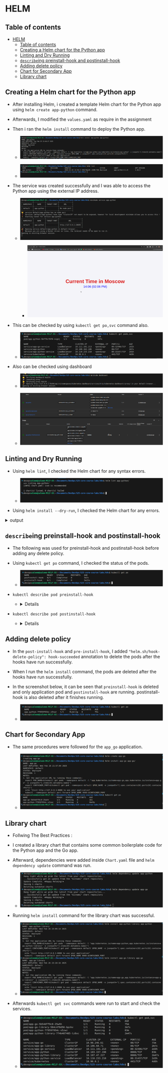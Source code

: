 # HELM

## Table of contents

- [HELM](#helm)
  - [Table of contents](#table-of-contents)
  - [Creating a Helm chart for the Python app](#creating-a-helm-chart-for-the-python-app)
  - [Linting and Dry Running](#linting-and-dry-running)
  - [`describe`ing preinstall-hook and postinstall-hook](describeing-preinstall-hook-and-postinstall-hook)
  - [Adding delete policy](#adding-delete-policy)
  - [Chart for Secondary App](#chart-for-secondary-app)
  - [Library chart](#library-chart)

## Creating a Helm chart for the Python app

- After installing Helm, i created a template Helm chart for the Python app using `helm create app-python` command.

- Afterwards, I modified the `values.yaml` as require in the assignment

- Then i ran the `helm install` command to deploy the Python app.

  - ![helm install](images/create_helm.png)

  - ![helm list](images/helm_list.png)

- The service was created successfully and I was able to access the Python app using the external IP address.

  - ![Minikube Service](images/service.png)

    - ![Minikube Service](images/runnign.png)

- This can be checked by using `kubectl get po,svc` command also.

  - ![kubectl statistic](images/kubectl%20statistics.png)

- Also can be checked using dashboard

  - ![dashboard](images/dashboard_2.png)

  - ![dashboard](images/dashboard.png)

## Linting and Dry Running

- Using `helm lint`, I checked the Helm chart for any syntax errors.
  - ![helm-lint](images/helm_lint.png)

- Using `helm install --dry-run`, I checked the Helm chart for any errors.

<details>
<summary>output</summary>

```cmd

devopssaleem@saleem-MCLF-XX:~/Documents/DevOps/S25-core-course-labs/k8s$ helm install --dry-run helm-hooks app-python
NAME: helm-hooks
LAST DEPLOYED: Wed Feb 26 21:26:46 2025
NAMESPACE: default
STATUS: pending-install
REVISION: 1
HOOKS:
---
# Source: app-python/templates/post-install.yml
apiVersion: v1
kind: Pod
metadata:
   name: postinstall-hook
   annotations:
       "helm.sh/hook": "post-install"
       
spec:
  containers:
  - name: post-install-container
    image: busybox
    imagePullPolicy: Always
    command: ['sh', '-c', 'echo The post-install hook is running && sleep 15' ]
  restartPolicy: Never
  terminationGracePeriodSeconds: 0
---
# Source: app-python/templates/pre-install.yml
apiVersion: v1
kind: Pod
metadata:
   name: preinstall-hook
   annotations:
       "helm.sh/hook": "pre-install"

spec:
  containers:
  - name: pre-install-container
    image: busybox
    imagePullPolicy: IfNotPresent
    command: ['sh', '-c', 'echo The pre-install hook is running && sleep 20' ]
  restartPolicy: Never
  terminationGracePeriodSeconds: 0
---
# Source: app-python/templates/tests/test-connection.yaml
apiVersion: v1
kind: Pod
metadata:
  name: "helm-hooks-app-python-test-connection"
  labels:
    helm.sh/chart: app-python-0.1.0
    app.kubernetes.io/name: app-python
    app.kubernetes.io/instance: helm-hooks
    app.kubernetes.io/version: "1.16.0"
    app.kubernetes.io/managed-by: Helm
  annotations:
    "helm.sh/hook": test
spec:
  containers:
    - name: wget
      image: busybox
      command: ['wget']
      args: ['helm-hooks-app-python:8000']
  restartPolicy: Never
MANIFEST:
---
# Source: app-python/templates/serviceaccount.yaml
apiVersion: v1
kind: ServiceAccount
metadata:
  name: helm-hooks-app-python
  labels:
    helm.sh/chart: app-python-0.1.0
    app.kubernetes.io/name: app-python
    app.kubernetes.io/instance: helm-hooks
    app.kubernetes.io/version: "1.16.0"
    app.kubernetes.io/managed-by: Helm
automountServiceAccountToken: true
---
# Source: app-python/templates/service.yaml
apiVersion: v1
kind: Service
metadata:
  name: helm-hooks-app-python
  labels:
    helm.sh/chart: app-python-0.1.0
    app.kubernetes.io/name: app-python
    app.kubernetes.io/instance: helm-hooks
    app.kubernetes.io/version: "1.16.0"
    app.kubernetes.io/managed-by: Helm
spec:
  type: ClusterIP
  ports:
    - port: 8000
      targetPort: http
      protocol: TCP
      name: http
  selector:
    app.kubernetes.io/name: app-python
    app.kubernetes.io/instance: helm-hooks
---
# Source: app-python/templates/deployment.yaml
apiVersion: apps/v1
kind: Deployment
metadata:
  name: helm-hooks-app-python
  labels:
    helm.sh/chart: app-python-0.1.0
    app.kubernetes.io/name: app-python
    app.kubernetes.io/instance: helm-hooks
    app.kubernetes.io/version: "1.16.0"
    app.kubernetes.io/managed-by: Helm
spec:
  replicas: 1
  selector:
    matchLabels:
      app.kubernetes.io/name: app-python
      app.kubernetes.io/instance: helm-hooks
  template:
    metadata:
      labels:
        helm.sh/chart: app-python-0.1.0
        app.kubernetes.io/name: app-python
        app.kubernetes.io/instance: helm-hooks
        app.kubernetes.io/version: "1.16.0"
        app.kubernetes.io/managed-by: Helm
    spec:
      serviceAccountName: helm-hooks-app-python
      containers:
        - name: app-python
          image: "saleemasekrea/app_python:latest"
          imagePullPolicy: IfNotPresent
          ports:
            - name: http
              containerPort: 8000
              protocol: TCP
          livenessProbe:
            httpGet:
              path: /
              port: http
          readinessProbe:
            httpGet:
              path: /
              port: http

NOTES:
1. Get the application URL by running these commands:
  export POD_NAME=$(kubectl get pods --namespace default -l "app.kubernetes.io/name=app-python,app.kubernetes.io/instance=helm-hooks" -o jsonpath="{.items[0].metadata.name}")
  export CONTAINER_PORT=$(kubectl get pod --namespace default $POD_NAME -o jsonpath="{.spec.containers[0].ports[0].containerPort}")
  echo "Visit http://127.0.0.1:8080 to use your application"
  kubectl --namespace default port-forward $POD_NAME 8080:$CONTAINER_PORT

```

</details>

## `describe`ing preinstall-hook and postinstall-hook

- The following was used for preinstall-hook and postinstall-hook before adding any delete policy.

- Using `kubectl get po` command, I checked the status of the pods.

  - ![kubectl get po](images/helm_get_po.png)

- `kubectl describe pod preinstall-hook`

  - <details>

    ```cmd
    devopssaleem@saleem-MCLF-XX:~/Documents/DevOps/S25-core-course-labs/k8s$ kubectl describe pod preinstall-hook
    Name:             preinstall-hook
    Namespace:        default
    Priority:         0
    Service Account:  default
    Node:             minikube/192.168.49.2
    Start Time:       Wed, 26 Feb 2025 21:25:10 +0300
    Labels:           <none>
    Annotations:      helm.sh/hook: pre-install
    Status:           Succeeded
    IP:               10.244.0.88
    IPs:
      IP:  10.244.0.88
    Containers:
      pre-install-container:
        Container ID:  docker://1c675b5d41a694ce7975087d4ea723d8ccd4fa5a3e3976eef9da3b1b2cbaa0e9
        Image:         busybox
        Image ID:      docker-pullable://busybox@sha256:498a000f370d8c37927118ed80afe8adc38d1edcbfc071627d17b25c88efcab0
        Port:          <none>
        Host Port:     <none>
        Command:
          sh
          -c
          echo The pre-install hook is running && sleep 20
        State:          Terminated
          Reason:       Completed
          Exit Code:    0
          Started:      Wed, 26 Feb 2025 21:25:11 +0300
          Finished:     Wed, 26 Feb 2025 21:25:31 +0300
        Ready:          False
        Restart Count:  0
        Environment:    <none>
        Mounts:
          /var/run/secrets/kubernetes.io/serviceaccount from kube-api-access-blbcg (ro)
    Conditions:
      Type                        Status
      PodReadyToStartContainers   False 
      Initialized                 True 
      Ready                       False 
      ContainersReady             False 
      PodScheduled                True 
    Volumes:
      kube-api-access-blbcg:
        Type:                    Projected (a volume that contains injected data from multiple sources)
        TokenExpirationSeconds:  3607
        ConfigMapName:           kube-root-ca.crt
        ConfigMapOptional:       <nil>
        DownwardAPI:             true
    QoS Class:                   BestEffort
    Node-Selectors:              <none>
    Tolerations:                 node.kubernetes.io/not-ready:NoExecute op=Exists for 300s
                                node.kubernetes.io/unreachable:NoExecute op=Exists for 300s
    Events:
      Type    Reason     Age    From               Message
      ----    ------     ----   ----               -------
      Normal  Scheduled  7m58s  default-scheduler  Successfully assigned default/preinstall-hook to minikube
      Normal  Pulled     7m58s  kubelet            Container image "busybox" already present on machine
      Normal  Created    7m58s  kubelet            Created container: pre-install-container
      Normal  Started    7m58s  kubelet            Started container pre-install-container
    ```

  </details>

- `kubectl describe pod postinstall-hook`

  - <details>

      ```cmd
      devopssaleem@saleem-MCLF-XX:~/Documents/DevOps/S25-core-course-labs/k8s$ kubectl describe pod postinstall-hook
      Name:             postinstall-hook
      Namespace:        default
      Priority:         0
      Service Account:  default
      Node:             minikube/192.168.49.2
      Start Time:       Wed, 26 Feb 2025 21:25:33 +0300
      Labels:           <none>
      Annotations:      helm.sh/hook: post-install
      Status:           Succeeded
      IP:               10.244.0.90
      IPs:
        IP:  10.244.0.90
      Containers:
        post-install-container:
          Container ID:  docker://743f4944d3660b15b2d5d417ac8d9c8ba770e8b513392b7422236c9c93b34a0c
          Image:         busybox
          Image ID:      docker-pullable://busybox@sha256:498a000f370d8c37927118ed80afe8adc38d1edcbfc071627d17b25c88efcab0
          Port:          <none>
          Host Port:     <none>
          Command:
            sh
            -c
            echo The post-install hook is running && sleep 15
          State:          Terminated
            Reason:       Completed
            Exit Code:    0
            Started:      Wed, 26 Feb 2025 21:25:36 +0300
            Finished:     Wed, 26 Feb 2025 21:25:51 +0300
          Ready:          False
          Restart Count:  0
          Environment:    <none>
          Mounts:
            /var/run/secrets/kubernetes.io/serviceaccount from kube-api-access-cvlmz (ro)
      Conditions:
        Type                        Status
        PodReadyToStartContainers   False 
        Initialized                 True 
        Ready                       False 
        ContainersReady             False 
        PodScheduled                True 
      Volumes:
        kube-api-access-cvlmz:
          Type:                    Projected (a volume that contains injected data from multiple sources)
          TokenExpirationSeconds:  3607
          ConfigMapName:           kube-root-ca.crt
          ConfigMapOptional:       <nil>
          DownwardAPI:             true
      QoS Class:                   BestEffort
      Node-Selectors:              <none>
      Tolerations:                 node.kubernetes.io/not-ready:NoExecute op=Exists for 300s
                                  node.kubernetes.io/unreachable:NoExecute op=Exists for 300s
      Events:
        Type    Reason     Age   From               Message
        ----    ------     ----  ----               -------
        Normal  Scheduled  10m   default-scheduler  Successfully assigned default/postinstall-hook to minikube
        Normal  Pulling    10m   kubelet            Pulling image "busybox"
        Normal  Pulled     10m   kubelet            Successfully pulled image "busybox" in 2.894s (2.894s including waiting). Image size: 4269694 bytes.
        Normal  Created    10m   kubelet            Created container: post-install-container
        Normal  Started    10m   kubelet            Started container post-install-container
    ```

    </details>

## Adding delete policy

- In the `post-install-hook` and `pre-install-hook`, I added `"helm.sh/hook-delete-policy": hook-succeeded` annotation to delete the pods after the hooks have run successfully.

- When I run the `helm install` command, the pods are deleted after the hooks have run successfully.

- In the screenshot below, it can be seen that `preinstall-hook` is deleted and only application pod and `postinstall-hook` are running. postinstall-hook is also deleted after it finishes running.

  - ![Delete hook policy](images/delete-hook.png)

## Chart for Secondary App

- The same procedures were followed for the `app_go` application.

  - ![go app](images/helm-go.png)

## Library chart

- Follwing The Best Practices :

- I created a library chart that contains some common boilerplate code for the Python app and the Go app.

- Afterward, dependencies were added inside `Chart.yaml` file and `helm dependency update` command was run.

  - ![Library chart apply](images/Library%20chart%20apply.png)

- Running `helm install` command for the library chart was successful.

  - ![Library chart run](images/Library%20chart%20run.png)

- Afterwards `kubectl get svc` commands were run to start and check the services.

  - ![Library chart working](images/lib-get.png)
